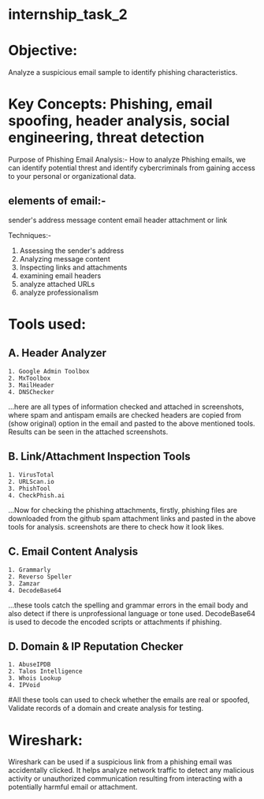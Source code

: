 # internship_task_2

# Objective:
Analyze a suspicious email sample to identify phishing characteristics.

# Key Concepts: Phishing, email spoofing, header analysis, social engineering, threat detection

Purpose of Phishing Email Analysis:-
How to analyze Phishing emails, we can identify potential threst and identify cybercriminals from gaining access to your personal or organizational data.

## elements of email:-
sender's address
message content
email header
attachment or link

Techniques:-
1. Assessing the sender's address
2. Analyzing message content
3. Inspecting links and attachments
4. examining email headers
5. analyze attached URLs
6. analyze professionalism 

# Tools used:

## A. Header Analyzer
    1. Google Admin Toolbox  
    2. MxToolbox 
    3. MailHeader 
    4. DNSChecker
...here are all types of information checked and attached in screenshots, where spam and antispam emails are checked
headers are copied from (show original) option in the email and pasted to the above mentioned tools. 
Results can be seen in the attached screenshots.
    
 ## B. Link/Attachment Inspection Tools
    1. VirusTotal
    2. URLScan.io
    3. PhishTool
    4. CheckPhish.ai

...Now for checking the phishing attachments, firstly, phishing files are downloaded from the github spam attachment links and pasted in the above tools for analysis.
screenshots are there to check how it look likes.

## C. Email Content Analysis
    1. Grammarly
    2. Reverso Speller
    3. Zamzar
    4. DecodeBase64

...these tools catch the spelling and grammar errors in the email body and also detect if there is unprofessional language or tone used. DecodeBase64 is used to decode the encoded scripts or attachments if phishing. 

## D. Domain & IP Reputation Checker
    1. AbuseIPDB
    2. Talos Intelligence
    3. Whois Lookup
    4. IPVoid

#All these tools can used to check whether the emails are real or spoofed, Validate records of a domain and create analysis for testing. 

# Wireshark:
Wireshark can be used if a suspicious link from a phishing email was accidentally clicked. It helps analyze network traffic to detect any malicious activity or unauthorized communication resulting from interacting with a potentially harmful email or attachment.
